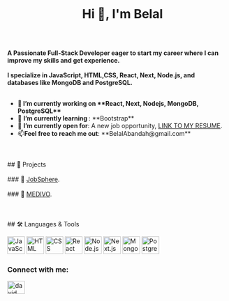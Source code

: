 <div id="user-content-toc">
  <ul align="center">
    <summary><h1 style="display: inline-block">Hi 👋, I'm Belal</h1></summary>
  </ul>
</div>


<div align=left>
        <br>
        <p>
            <strong>
                 A Passionate Full-Stack Developer eager to start my career where I can improve my skills and get
 experience.<br><br>
                I specialize in JavaScript, HTML,CSS, React, Next, Node.js, and databases like MongoDB and
 PostgreSQL.<br><br>
            </strong>
        </p>
        <ul>
            <li>🔭<b> I’m currently working on **React, Next, Nodejs, MongoDB, PostgreSQL**</b></li>
            <li>🌱 <b>I’m currently learning </b>: **Bootstrap** </li>
            <li>🤔 <b>I’m currently open for</b>: A new job opportunity, <a href="https://flowcv.com/resume/wd86f3sjsnbe">LINK TO MY RESUME</a>.</li>
            <li>📫<b>Feel free to reach me out</b>:  **BelalAbandah@gmail.com**</li>
        </ul>
    </div>
    <br><br>
    ## 🚀 Projects
      <br><br>
    ### 🔹 <a href="https://github.com/C14-BelalAbandah/MERAKI_Academy_Project_4">JobSphere</a>.
    <br><br>
    ### 🔹 <a href="https://github.com/HealthStackers/MERAKI_Academy_Project_5-">MEDIVO</a>.
     <br><br>
      <br><br>
## 🛠️ Languages & Tools

<p align="left">
  <img src="https://cdn.jsdelivr.net/gh/devicons/devicon/icons/javascript/javascript-original.svg" alt="JavaScript" width="40" height="40"/>
  <img src="https://cdn.jsdelivr.net/gh/devicons/devicon/icons/html5/html5-original.svg" alt="HTML" width="40" height="40"/>
  <img src="https://cdn.jsdelivr.net/gh/devicons/devicon/icons/css3/css3-original.svg" alt="CSS" width="40" height="40"/>
  <img src="https://cdn.jsdelivr.net/gh/devicons/devicon/icons/react/react-original.svg" alt="React" width="40" height="40"/>
  <img src="https://cdn.jsdelivr.net/gh/devicons/devicon/icons/nodejs/nodejs-original.svg" alt="Node.js" width="40" height="40"/>
  <img src="https://cdn.jsdelivr.net/gh/devicons/devicon/icons/nextjs/nextjs-original.svg" alt="Next.js" width="40" height="40"/>
  <img src="https://cdn.jsdelivr.net/gh/devicons/devicon/icons/mongodb/mongodb-original.svg" alt="MongoDB" width="40" height="40"/>
  <img src="https://cdn.jsdelivr.net/gh/devicons/devicon/icons/postgresql/postgresql-original.svg" alt="PostgreSQL" width="40" height="40"/>
</p>

<h3 align="left">Connect with me:</h3>
<a href="https://www.linkedin.com/in/belal-abandah/" target="blank"><img align="center" src="https://raw.githubusercontent.com/rahuldkjain/github-profile-readme-generator/master/src/images/icons/Social/linked-in-alt.svg" alt="david mendoza ramos" height="30" width="40" /></a>

